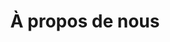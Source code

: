 ---
title: "À propos de nous"
meta_title: "À propos"
description: "Ceci est une description méta"
image: ""
draft: false

philosophy_section:
  enable: true
  items:
    - title: "Notre Mission"
      content: "Lorem ipsum dolor sit amet consectetur adip isicing elit sed do eiusmod tempor incididunt ut labore."
      list:
        - "Services de qualité"
        - "Satisfaction des clients"
    - title: "Notre Approche"
      content: "Lorem ipsum dolor sit amet consectetur adip isicing elit sed do eiusmod tempor incididunt ut labore."
      list:
        - "Services de qualité"
        - "Satisfaction des clients"
    - title: "Notre Philosophie"
      content: "Lorem ipsum dolor sit amet consectetur adip isicing elit sed do eiusmod tempor incididunt ut labore."
      list:
        - "Services de qualité"
        - "Satisfaction des clients"

about_section:
  enable: true
  subtitle: "À propos de nous"
  title: "Nous sommes une équipe dynamique et une agence d'affaires"
  content: "Excepteur sint occaecat cupidatat non proident sunt iculpa qui officia deserunt mollit anim est. laborum sed perspiciatis unde omnis natus error sit voluptatem accusantium."
  bg_image: "/images/backgrounds/about-us-bg.png"
  image: "/images/about/about-us.png"
  button:
    enable: true
    label: "Plus de services"
    link: "/services"
---